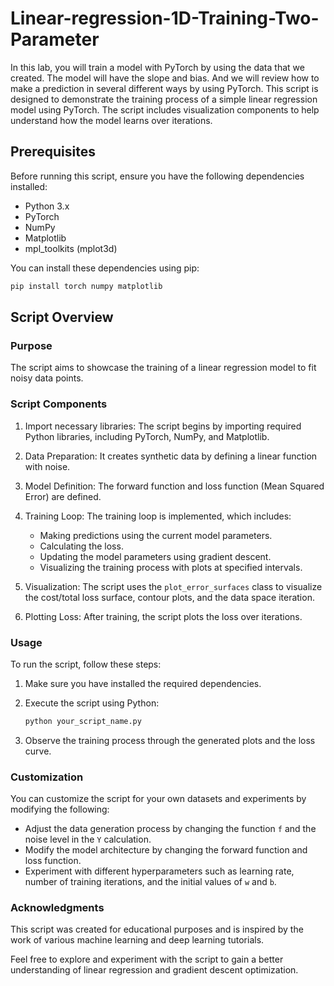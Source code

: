 # Linear-regression-1D-Training-Two-Parameter
In this lab, you will train a model with PyTorch by using the data that we created. The model will have the slope and bias. And we will review how to make a prediction in several different ways by using PyTorch.
This script is designed to demonstrate the training process of a simple linear regression model using PyTorch. The script includes visualization components to help understand how the model learns over iterations.

## Prerequisites

Before running this script, ensure you have the following dependencies installed:

- Python 3.x
- PyTorch
- NumPy
- Matplotlib
- mpl_toolkits (mplot3d)

You can install these dependencies using pip:

```bash
pip install torch numpy matplotlib
```

## Script Overview

### Purpose

The script aims to showcase the training of a linear regression model to fit noisy data points.

### Script Components

1. Import necessary libraries: The script begins by importing required Python libraries, including PyTorch, NumPy, and Matplotlib.

2. Data Preparation: It creates synthetic data by defining a linear function with noise.

3. Model Definition: The forward function and loss function (Mean Squared Error) are defined.

4. Training Loop: The training loop is implemented, which includes:
   - Making predictions using the current model parameters.
   - Calculating the loss.
   - Updating the model parameters using gradient descent.
   - Visualizing the training process with plots at specified intervals.

5. Visualization: The script uses the `plot_error_surfaces` class to visualize the cost/total loss surface, contour plots, and the data space iteration.

6. Plotting Loss: After training, the script plots the loss over iterations.

### Usage

To run the script, follow these steps:

1. Make sure you have installed the required dependencies.

2. Execute the script using Python:

   ```bash
   python your_script_name.py
   ```

3. Observe the training process through the generated plots and the loss curve.

### Customization

You can customize the script for your own datasets and experiments by modifying the following:

- Adjust the data generation process by changing the function `f` and the noise level in the `Y` calculation.
- Modify the model architecture by changing the forward function and loss function.
- Experiment with different hyperparameters such as learning rate, number of training iterations, and the initial values of `w` and `b`.

### Acknowledgments

This script was created for educational purposes and is inspired by the work of various machine learning and deep learning tutorials.

Feel free to explore and experiment with the script to gain a better understanding of linear regression and gradient descent optimization.
